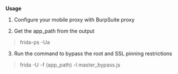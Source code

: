 **Usage**

1. Configure your mobile proxy with BurpSuite proxy

2. Get the app_path from the output
> frida-ps -Ua

3. Run the command to bypass the root and SSL pinning restrictions
> frida -U -f (app_path) -l master_bypass.js

